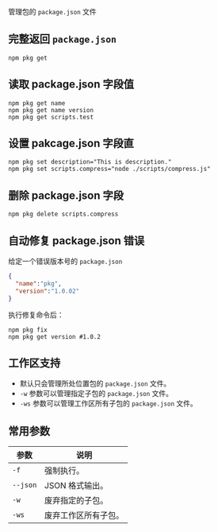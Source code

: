 
管理包的 `package.json` 文件

## 完整返回 `package.json` 

```shell
npm pkg get
```

## 读取 package.json 字段值

```shell
npm pkg get name
npm pkg get name version
npm pkg get scripts.test
```

## 设置 pakcage.json 字段直

```shell
npm pkg set description="This is description."
npm pkg set scripts.compress="node ./scripts/compress.js"
```

## 删除 package.json 字段

```shell
npm pkg delete scripts.compress
```

## 自动修复 package.json 错误

给定一个错误版本号的 `package.json`
```json
{
  "name":"pkg",
  "version":"1.0.02"
}
```

执行修复命令后：
```shell
npm pkg fix
npm pkg get version #1.0.2
```

## 工作区支持

- 默认只会管理所处位置包的 `package.json` 文件。
- `-w` 参数可以管理指定子包的 `package.json` 文件。
- `-ws` 参数可以管理工作区所有子包的 `package.json` 文件。

## 常用参数
| 参数       | 说明         |
| -------- | ---------- |
| `-f`     | 强制执行。      |
| `--json` | JSON 格式输出。 |
| `-w`     | 废弃指定的子包。   |
| `-ws`    | 废弃工作区所有子包。 |
